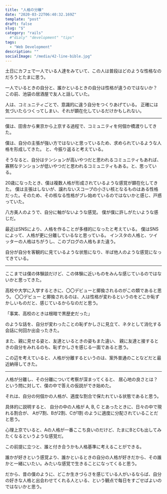 ```yaml
---
title: "人格の分離"
date: "2020-03-22T06:40:32.169Z"
template: "post"
draft: false
slug: "$"
category: "rails"
  #"dialy" "development" "tips"
tags:
  - "Web Development"
description: ""
socialImage: "/media/42-line-bible.jpg"
---
```



土日にカフェで一人でいる人達をみていて、この人は普段はどのような性格なのだろうとたまに思う。

一人でいるときの自分と、誰かといるときの自分は性格が違うのではないか？
この前、池袋の居酒屋で友人と話していた。

人は、コミュニティごとで、意識的に違う自分をつくりあげている。
正確には気づいたらつくってしまい、それが顕在化しているだけかもしれない。

--------------


僕は、田舎から東京から上京する過程で、コミュニティを何個か橋渡りしてきた。

僕は、自分の主張が強い方ではないと思っているため、求められているような人格を形成してきた。
と、今振り返ると考えている。

そうなると、自分はテンションが高いやつだと思われるコミュニティもあれば、寡黙なテンションが低いやつだと思われるコミュニティもある。と、思っている。

20歳になったとき、僕は複数人格が形成されているような感覚が顕在化してきた。
僕は主張はしないが、譲れないスコープの小さい核となるものはある性格だった。そのため、その核なる性格がブレ始めているのではないかと感じ、戸惑っていた。

八方美人のようで、自分に軸がないような感覚。
僕が僕に許しがたいような感じだ。

最近はSNSにより、人格を作ることが多様的になったと考えている。
僕はSNSによって、人格が更に分離しているなと思っている。
インスタの人格と、ツイッターの人格はちがうし、このブログの人格もまた違う。

自分が自分を客観的に見ているような状態になり、半ば他人のような感覚になってきている。

--------------


ここまでは僕の体験談だけど、この体験に近いものをみんな感じているのではないかと思ってきた。

高校や大学に入学するときに、〇〇デビューと揶揄されるのがこの類であると思う。
〇〇デビュー と揶揄されるのは、人は性格が変わるというのをどこか恥ずかしいものだと、感じているからなのだと思う。

「事実、高校のときは根暗で黒歴史だった」

のような話を、自分が変わったことの恥ずかしさに見立て、ネタとして消化する会話に何回か出会ったきた。

また、親に見せる姿と、友達といるときの姿もまた違い、
親に友達と接するときの自分をみれるのも、恥ずかしさを感じる一面であると思う。

この辺を考えていると、人格が分離するというのは、案外普通のことなどだと最近納得してきた。

--------------



人格が分離し、その分離について考察が深まってくると、
居心地の良さとは？
という問に対して、僕の中で答えの仮説ができ始めた。

それは、自分の何個かの人格が、適度な割合で保たれている状態であると思う。

具体的に説明すると、
自分の中の人格が A, B, C とあったときに、日々の中で現れる割合が、 Aが7割、Bが2割、Cが1割 のように適度に分配されていることだと思う。

心理上京でいると、Aの人格が一番ここち良いのだけど、たまにBとCも出してみたくなるというような感覚だ。

この前提に立つと、誰と付き合うかも人格基準に考えることができる。

誰かが好きという感覚より、誰かといるときの自分の人格が好きだから、その誰かと一緒にいたい。みたいな感覚で生きることになってくると思う。

だから、昔の僕のように、どこか生きづらさを感じている人がいるならば、自分の好きな人格と出会わせてくれる人といる、という観点で每日をすごせばよいのではないかと思う。


